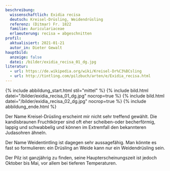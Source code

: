 ```yaml
---
beschreibung:
  wissenschaftlich: Exidia recisa
  deutsch: Kreisel-Drüsling, Weidendrüsling
  referenz: (Ditmar) Fr. 1822
  familie: Auriculariaceae
  erlaeuterung: recisa = abgeschnitten
profil:
  aktualisiert: 2021-01-21
  autor_in: Dieter Gewalt
hauptbild:
  anzeige: false
  datei: /bilder/exidia_recisa_01_dg.jpg
literatur:
  - url: https://de.wikipedia.org/wiki/Kreisel-Dr%C3%BCsling
  - url: http://tintling.com/pilzbuch/arten/e/Exidia_recisa.html
---
```

{% include abbildung_start.html stil="mittel" %}
{% include bild.html datei="/bilder/exidia_recisa_01_dg.jpg" nocrop=true %}
{% include bild.html datei="/bilder/exidia_recisa_02_dg.jpg" nocrop=true %}
{% include abbildung_ende.html %}

Der Name Kreisel-Drüsling erscheint mir nicht sehr treffend gewählt. Die kandisbraunen Fruchtkörper sind oft eher scheiben-oder becherförmig, lappig und schwabbelig und können im Extremfall den bekannteren Judasohren ähneln. 

Der Name Weidentintling ist dagegen sehr aussagefähig. Man könnte es fast so formulieren: ein Drüsling an Weide kann nur ein Weidendrüsling sein.   

Der Pilz ist ganzjährig zu finden, seine Haupterscheinungszeit ist jedoch Oktober bis Mai, vor allem bei tieferen Temperaturen.